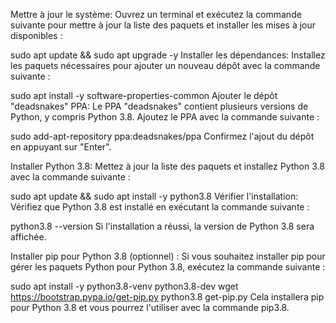 Mettre à jour le système:
Ouvrez un terminal et exécutez la commande suivante pour mettre à jour la liste des paquets et installer les mises à jour disponibles :

 
sudo apt update && sudo apt upgrade -y
Installer les dépendances:
Installez les paquets nécessaires pour ajouter un nouveau dépôt avec la commande suivante :

 
sudo apt install -y software-properties-common
Ajouter le dépôt "deadsnakes" PPA:
Le PPA "deadsnakes" contient plusieurs versions de Python, y compris Python 3.8. Ajoutez le PPA avec la commande suivante :

 
sudo add-apt-repository ppa:deadsnakes/ppa
Confirmez l'ajout du dépôt en appuyant sur "Enter".

Installer Python 3.8:
Mettez à jour la liste des paquets et installez Python 3.8 avec la commande suivante :

 
sudo apt update && sudo apt install -y python3.8
Vérifier l'installation:
Vérifiez que Python 3.8 est installé en exécutant la commande suivante :

 
python3.8 --version
Si l'installation a réussi, la version de Python 3.8 sera affichée.

Installer pip pour Python 3.8 (optionnel) :
Si vous souhaitez installer pip pour gérer les paquets Python pour Python 3.8, exécutez la commande suivante :

 
sudo apt install -y python3.8-venv python3.8-dev
wget https://bootstrap.pypa.io/get-pip.py
python3.8 get-pip.py
Cela installera pip pour Python 3.8 et vous pourrez l'utiliser avec la commande pip3.8.